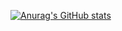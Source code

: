 [![Anurag's GitHub stats](https://github-readme-stats.vercel.app/api?username=thxbrop&show_icons=true)](https://github.com/anuraghazra/github-readme-stats)
